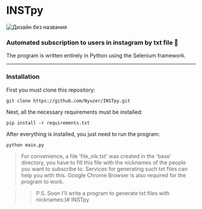 # INSTpy
![Дизайн без названия](https://user-images.githubusercontent.com/67380894/195677380-07ce7d20-1c59-48e5-91b6-efeb49453d58.png)


### Automated subscription to users in instagram by txt file 🐍
The program is written entirely in Python using the Selenium framework. 

---
### Installation

First you must clone this repository:
```
git clone https://github.com/Nyuzer/INSTpy.git
```
Next, all the necessary requirements must be installed:
```
pip install -r requirements.txt
```
After everything is installed, you just need to run the program:
```
python main.py
```
> For convenience, a file 'file_nik.txt' was created in the 'base' directory, you have to fill this file with the nicknames of the people you want to subscribe to. Services for generating such txt files can help you with this. Google Chrome Browser is also required for the program to work.

>> P.S. Soon I'll write a program to generate txt files with nicknames:)# INSTpy
